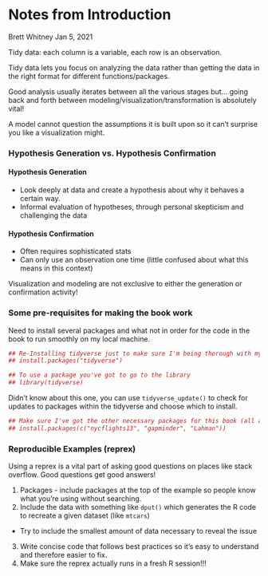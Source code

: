 Notes from Introduction
================
Brett Whitney
Jan 5, 2021

Tidy data: each column is a variable, each row is an observation.

Tidy data lets you focus on analyzing the data rather than getting the
data in the right format for different functions/packages.

Good analysis usually iterates between all the various stages but… going
back and forth between modeling/visualization/transformation is
absolutely vital\!

A model cannot question the assumptions it is built upon so it can’t
surprise you like a visualization might.

### Hypothesis Generation vs. Hypothesis Confirmation

#### Hypothesis Generation

  - Look deeply at data and create a hypothesis about why it behaves a
    certain way.
  - Informal evaluation of hypotheses, through personal skepticism and
    challenging the data

#### Hypothesis Confirmation

  - Often requires sophisticated stats
  - Can only use an observation one time (little confused about what
    this means in this context)

Visualization and modeling are not exclusive to either the generation or
confirmation activity\!

### Some pre-requisites for making the book work

Need to install several packages and what not in order for the code in
the book to run smoothly on my local machine.

``` r
## Re-Installing tidyverse just to make sure I'm being thorough with my notes
## install.packages("tidyverse")

## To use a package you've got to go to the library
## library(tidyverse)
```

Didn’t know about this one, you can use `tidyverse_update()` to check
for updates to packages within the tidyverse and choose which to
install.

``` r
## Make sure I've got the other necessary packages for this book (all as data sources)
## install.packages(c("nycflights13", "gapminder", "Lahman"))
```

### Reproducible Examples (reprex)

Using a reprex is a vital part of asking good questions on places like
stack overflow. Good questions get good answers\!

1.  Packages - include packages at the top of the example so people know
    what you’re using without searching.
2.  Include the data with something like `dput()` which generates the R
    code to recreate a given dataset (like `mtcars`)

<!-- end list -->

  - Try to include the smallest amount of data necessary to reveal the
    issue

<!-- end list -->

3.  Write concise code that follows best practices so it’s easy to
    understand and therefore easier to fix.
4.  Make sure the reprex actually runs in a fresh R session\!\!\!
